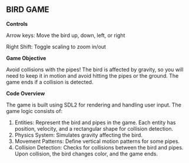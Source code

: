 ## BIRD GAME 

**Controls**

Arrow keys: Move the bird up, down, left, or right

Right Shift: Toggle scaling to zoom in/out


**Game Objective**

Avoid collisions with the pipes! The bird is affected by gravity, so you will need to keep it in motion and avoid hitting the pipes or the ground. The game ends if a collision is detected.

**Code Overview**

The game is built using SDL2 for rendering and handling user input. The game logic consists of:


1. Entities: Represent the bird and pipes in the game. Each entity has position, velocity, and a rectangular shape for collision detection.
2. Physics System: Simulates gravity affecting the bird.
3. Movement Patterns: Define vertical motion patterns for some pipes.
4. Collision Detection: Checks for collisions between the bird and pipes. Upon collision, the bird changes color, and the game ends.
